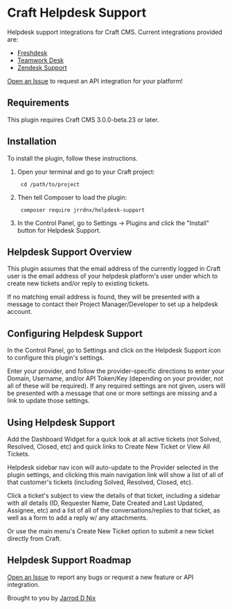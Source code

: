 # Craft Helpdesk Support

Helpdesk support integrations for Craft CMS. Current integrations provided are:
  - [Freshdesk](https://freshdesk.com/)
  - [Teamwork Desk](https://www.teamwork.com/desk/)
  - [Zendesk Support](https://www.zendesk.com/support/)

[Open an Issue](https://github.com/jrrdnx/craft-helpdesk-support/issues) to request an API integration for your platform!

## Requirements

This plugin requires Craft CMS 3.0.0-beta.23 or later.

## Installation

To install the plugin, follow these instructions.

1. Open your terminal and go to your Craft project:

        cd /path/to/project

2. Then tell Composer to load the plugin:

        composer require jrrdnx/helpdesk-support

3. In the Control Panel, go to Settings -> Plugins and click the "Install" button for Helpdesk Support.

## Helpdesk Support Overview

This plugin assumes that the email address of the currently logged in Craft user is the email address of your helpdesk platform's user under which to create new tickets and/or reply to existing tickets.

If no matching email address is found, they will be presented with a message to contact their Project Manager/Developer to set up a helpdesk account.

## Configuring Helpdesk Support

In the Control Panel, go to Settings and click on the Helpdesk Support icon to configure this plugin's settings.

Enter your provider, and follow the provider-specific directions to enter your Domain, Username, and/or API Token/Key (depending on your provider, not all of these will be required). If any required settings are not given, users will be presented with a message that one or more settings are missing and a link to update those settings.

## Using Helpdesk Support

Add the Dashboard Widget for a quick look at all active tickets (not Solved, Resolved, Closed, etc) and quick links to Create New Ticket or View All Tickets.

Helpdesk sidebar nav icon will auto-update to the Provider selected in the plugin settings, and clicking this main navigation link will show a list of all of that customer's tickets (including Solved, Resolved, Closed, etc).

Click a ticket's subject to view the details of that ticket, including a sidebar with all details (ID, Requester Name, Date Created and Last Updated, Assignee, etc) and a list of all of the conversations/replies to that ticket, as well as a form to add a reply w/ any attachments.

Or use the main menu's Create New Ticket option to submit a new ticket directly from Craft.

## Helpdesk Support Roadmap

[Open an Issue](https://github.com/jrrdnx/craft-helpdesk-support/issues) to report any bugs or request a new feature or API integration.

Brought to you by [Jarrod D Nix](https://jarrodnix.me)